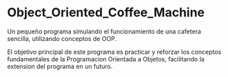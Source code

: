 # Object_Oriented_Coffee_Machine
Un pequeño programa simulando el funcionamiento de una cafetera sencilla, utilizando conceptos de OOP.

El objetivo principal de este programa es practicar y reforzar los conceptos fundamentales de la Programacion Orientada a Objetos, facilitando la  extension del programa en un futuro.
